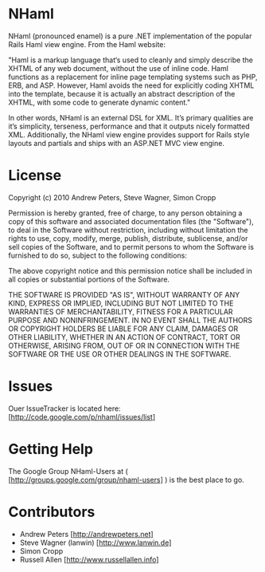﻿NHaml
==============
NHaml (pronounced enamel) is a pure .NET implementation of the popular Rails Haml view engine. From the Haml website:

"Haml is a markup language that‘s used to cleanly and simply describe the XHTML of any web document, without the use of inline code. Haml functions as a replacement for inline page templating systems such as PHP, ERB, and ASP. However, Haml avoids the need for explicitly coding XHTML into the template, because it is actually an abstract description of the XHTML, with some code to generate dynamic content." 

In other words, NHaml is an external DSL for XML. It’s primary qualities are it’s simplicity, terseness, performance and that it outputs nicely formatted XML. Additionally, the NHaml view engine provides support for Rails style layouts and partials and ships with an ASP.NET MVC view engine. 

License
================
Copyright (c) 2010 Andrew Peters, Steve Wagner, Simon Cropp

Permission is hereby granted, free of charge, to any person obtaining a copy
of this software and associated documentation files (the "Software"), to deal
in the Software without restriction, including without limitation the rights
to use, copy, modify, merge, publish, distribute, sublicense, and/or sell
copies of the Software, and to permit persons to whom the Software is
furnished to do so, subject to the following conditions:

The above copyright notice and this permission notice shall be included in
all copies or substantial portions of the Software.

THE SOFTWARE IS PROVIDED "AS IS", WITHOUT WARRANTY OF ANY KIND, EXPRESS OR
IMPLIED, INCLUDING BUT NOT LIMITED TO THE WARRANTIES OF MERCHANTABILITY,
FITNESS FOR A PARTICULAR PURPOSE AND NONINFRINGEMENT. IN NO EVENT SHALL THE
AUTHORS OR COPYRIGHT HOLDERS BE LIABLE FOR ANY CLAIM, DAMAGES OR OTHER
LIABILITY, WHETHER IN AN ACTION OF CONTRACT, TORT OR OTHERWISE, ARISING FROM,
OUT OF OR IN CONNECTION WITH THE SOFTWARE OR THE USE OR OTHER DEALINGS IN
THE SOFTWARE.

Issues
================
Ouer IssueTracker is located here: [http://code.google.com/p/nhaml/issues/list]

Getting Help
===========
The Google Group NHaml-Users at ( [http://groups.google.com/group/nhaml-users] ) is the best place to go.

Contributors
============
- Andrew Peters [http://andrewpeters.net]
- Steve Wagner (lanwin) [http://www.lanwin.de]
- Simon Cropp
- Russell Allen [http://www.russellallen.info]

